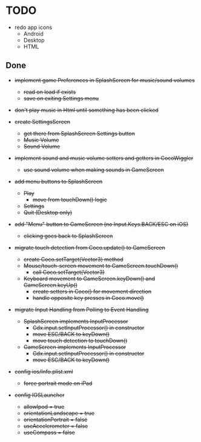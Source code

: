 # TODO
      
  + redo app icons
      - Android
      - Desktop
      - HTML
  
## Done
  
  + ~~implement game Preferences in SplashScreen for music/sound volumes~~
      - ~~read on load if exists~~
      - ~~save on exiting Settings menu~~
      
  + ~~don't play music in Html until something has been clicked~~
  
  + ~~create SettingsScreen~~
      - ~~get there from SplashScreen Settings button~~
      - ~~Music Volume~~
      - ~~Sound Volume~~
      
  + ~~implement sound and music volume setters and getters in CocoWiggler~~
      - ~~use sound volume when making sounds in GameScreen~~
  
  + ~~add menu buttons to SplashScreen~~
      - ~~Play~~
          - ~~move from touchDown() logic~~
      - ~~Settings~~
      - ~~Quit (Desktop only)~~
  
  + ~~add "Menu" button to GameScreen (no Input.Keys.BACK/ESC on iOS)~~
      - ~~clicking goes back to SplashScreen~~

  + ~~migrate touch detection from Coco.update() to GameScreen~~
      - ~~create Coco.setTarget(Vector3) method~~
      - ~~Mouse/touch-screen movement to GameScreen.touchDown()~~
          - ~~call Coco.setTarget(Vector3)~~
      - ~~Keyboard movement to GameScreen.keyDown() and GameScreen.keyUp()~~
          - ~~create setters in Coco() for movement direction~~
          - ~~handle opposite key presses in Coco.move()~~

  + ~~migrate Input Handling from Polling to Event Handling~~
      - ~~SplashScreen implements InputProcessor~~
          - ~~Gdx.input.setInputProcessor() in constructor~~
          - ~~move ESC/BACK to keyDown()~~
          - ~~move touch detection to touchDown()~~
      - ~~GameScreen implements InputProcessor~~
          - ~~Gdx.input.setInputProcessor() in constructor~~
          - ~~move ESC/BACK to keyDown()~~

  + ~~config ios/Info.plist.xml~~
      - ~~force portrait mode on iPad~~
      
  + ~~config IOSLauncher~~
      - ~~allowIpod = true~~
      - ~~orientationLandscape = true~~
      - ~~orientationPortrait = false~~
      - ~~useAccelerometer = false~~
      - ~~useCompass = false~~